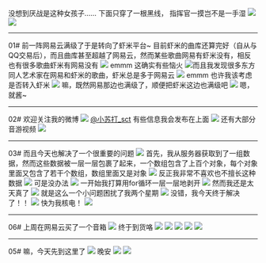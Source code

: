 没想到厌战是这种女孩子……
下面只穿了一根黑线， 
指挥官一摸岂不是一手湿 ![](http://static.tieba.baidu.com/tb/editor/images/client/image_emoticon25.png)
![](./images/厌战_傻白.jpg)

* * *

01#
前一阵网易云满级了于是转向了虾米平台~
目前虾米的曲库还算完好（自从与QQ交易后），而且曲库甚至超越了网易云，然而某些歌曲网易有虾米没有，相反也有很多歌曲虾米有网易没有 ![](http://static.tieba.baidu.com/tb/editor/images/client/image_emoticon16.png)
emmm 这确实有些恼火 ![](http://static.tieba.baidu.com/tb/editor/images/client/image_emoticon16.png)而且我发现很多东方同人艺术家在网易和虾米的歌曲，虾米总是多于网易云 ![](http://static.tieba.baidu.com/tb/editor/images/client/image_emoticon16.png)
emmm 也许我该考虑是否转入虾米 ![](http://static.tieba.baidu.com/tb/editor/images/client/image_emoticon16.png)
嘛，既然网易那边也满级了，顺便把虾米这边也满级吧 ![](http://static.tieba.baidu.com/tb/editor/images/client/image_emoticon25.png)
嗯，就酱~

* * *

02#
欢迎关注我的微博 ![](http://static.tieba.baidu.com/tb/editor/images/client/image_emoticon25.png) [@小苏打_sct](https://weibo.com/firstnaghpekcdxboy)
有些信息我会发布在上面 ![](http://static.tieba.baidu.com/tb/editor/images/client/image_emoticon25.png)
还有大部分音游视频 ![](http://static.tieba.baidu.com/tb/editor/images/client/image_emoticon25.png)

* * *

03#
而且今天也解决了一个很重要的问题 ![](http://static.tieba.baidu.com/tb/editor/images/client/image_emoticon25.png)
首先，我从服务器获取到了一组数据，然而这些数据被一层一层包裹了起来，一个数组包含了上百个对象，每个对象里面又包含了若干个数组，数组里面又是对象 ![](http://static.tieba.baidu.com/tb/editor/images/client/image_emoticon16.png) 反正我非常不喜欢也不擅长这种数据 ![](http://static.tieba.baidu.com/tb/editor/images/client/image_emoticon16.png) 可是没办法 ![](http://static.tieba.baidu.com/tb/editor/images/client/image_emoticon16.png) 一开始我打算用for循环一层一层地剥开 ![](http://static.tieba.baidu.com/tb/editor/images/client/image_emoticon16.png) 然而我还是太天真了 ![](http://static.tieba.baidu.com/tb/editor/images/client/image_emoticon16.png) 就是这么一个小问题困扰了我两个星期 ![](http://static.tieba.baidu.com/tb/editor/images/client/image_emoticon16.png) 没错，我今天终于解决了！！ ![](http://static.tieba.baidu.com/tb/editor/images/client/image_emoticon25.png) 快为我核电！ ![](http://static.tieba.baidu.com/tb/editor/images/client/image_emoticon25.png)

* * *

06#
上周在网易云买了一个音箱 ![](http://static.tieba.baidu.com/tb/editor/images/client/image_emoticon25.png) 终于到货咯 ![](http://static.tieba.baidu.com/tb/editor/images/client/image_emoticon25.png)
![](http://r.photo.store.qq.com/psb?/V11QzJGs0cRkdw/iSu99wZ*j4e1s4*keh8t3E.LiIkfqHtFFtENQh*0vTo!/r/dPIAAAAAAAAA)
![](http://r.photo.store.qq.com/psb?/V11QzJGs0cRkdw/Ranic5q3Ogid*qgcxLU3J1G2*SFvKc2kmfZM.RFTzxc!/r/dPMAAAAAAAAA)
![](http://r.photo.store.qq.com/psb?/V11QzJGs0cRkdw/1UUSFyXEyxfuMyq0y*K7gSNeo3JhonhaSqFr6WB4jeE!/r/dFsBAAAAAAAA)
![](http://r.photo.store.qq.com/psb?/V11QzJGs0cRkdw/XJuKF5ZzWv3YnFGs0D7wOa9Q0TsmwKLyxYuqBVyMjP0!/r/dPIAAAAAAAAA)

* * *

05#
嘛，今天先到这里了 ![](http://static.tieba.baidu.com/tb/editor/images/client/image_emoticon25.png)
晚安 ![](http://static.tieba.baidu.com/tb/editor/images/client/image_emoticon25.png)
![](http://r.photo.store.qq.com/psb?/V11QzJGs2v9aUC/ALzRk35ETTf8Z.0R9AnCP5HMyfDBkedd4Nbsl*WZqPc!/r/dPkAAAAAAAAA)